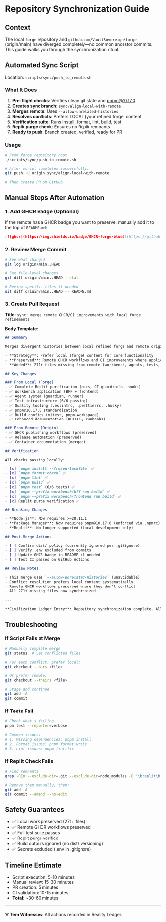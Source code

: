 # Repository Synchronization Guide

## Context

The local `forge` repository and `github.com/VaultSovereign/forge` (origin/main) have diverged completely—no common ancestor commits. This guide walks you through the synchronization ritual.

## Automated Sync Script

Location: `scripts/sync/push_to_remote.sh`

### What It Does

1. **Pre-flight checks**: Verifies clean git state and pnpm@10.17.0
2. **Creates sync branch**: `sync/align-local-with-remote`
3. **Merges remote**: Uses `--allow-unrelated-histories`
4. **Resolves conflicts**: Prefers LOCAL (your refined forge) content
5. **Verification suite**: Runs install, format, lint, build, test
6. **Replit purge check**: Ensures no Replit remnants
7. **Ready to push**: Branch created, verified, ready for PR

### Usage

```bash
# From forge repository root
./scripts/sync/push_to_remote.sh

# After script completes successfully:
git push -u origin sync/align-local-with-remote

# Then create PR on GitHub
```

## Manual Steps After Automation

### 1. Add GHCR Badge (Optional)

If the remote has a GHCR badge you want to preserve, manually add it to the top of `README.md`:

```markdown
[![ghcr](https://img.shields.io/badge/GHCR-forge-blue)](https://github.com/VaultSovereign/forge/pkgs/container/forge)
```

### 2. Review Merge Commit

```bash
# See what changed
git log origin/main..HEAD

# See file-level changes
git diff origin/main..HEAD --stat

# Review specific files if needed
git diff origin/main..HEAD -- README.md
```

### 3. Create Pull Request

**Title**: `sync: merge remote GHCR/CI improvements with local forge refinements`

**Body Template**:

```markdown
## Summary

Merges divergent histories between local refined forge and remote origin/main.

- **Strategy**: Prefer local (forge) content for core functionality
- **Preserved**: Remote GHCR workflows and CI improvements where applicable
- **Added**: 271+ files missing from remote (workbench, agents, tests, docs)

## Key Changes

### From Local (Forge)
- ✅ Complete Replit purification (docs, CI guardrails, hooks)
- ✅ Workbench application (BFF + frontend)
- ✅ Agent system (guardian, runner)
- ✅ Test infrastructure (6/6 passing)
- ✅ Quality tooling (.eslintrc, .prettierrc, .husky)
- ✅ pnpm@10.17.0 standardization
- ✅ Build configs (vitest, pnpm-workspace)
- ✅ Enhanced documentation (DRILLS, runbooks)

### From Remote (Origin)
- ✅ GHCR publishing workflows (preserved)
- ✅ Release automation (preserved)
- ✅ Container documentation (merged)

## Verification

All checks passing locally:

- [x] `pnpm install --frozen-lockfile` ✅
- [x] `pnpm format:check` ✅
- [x] `pnpm lint` ✅
- [x] `pnpm build` ✅
- [x] `pnpm test` (6/6 tests) ✅
- [x] `pnpm --prefix workbench/bff run build` ✅
- [x] `pnpm --prefix workbench/frontend run build` ✅
- [x] Replit purge verification ✅

## Breaking Changes

- **Node.js**: Now requires >=20.11.1
- **Package Manager**: Now requires pnpm@10.17.0 (enforced via .npmrc)
- **Replit**: No longer supported (local development only)

## Post-Merge Actions

- [ ] Confirm dist/ policy (currently ignored per .gitignore)
- [ ] Verify .env excluded from commits
- [ ] Update GHCR badge in README if needed
- [ ] Test CI passes on GitHub Actions

## Review Notes

- This merge uses `--allow-unrelated-histories` (unavoidable)
- Conflict resolution prefers local content systematically
- Remote GHCR workflows preserved where they don't conflict
- All 271+ missing files now synchronized

---

**Civilization Ledger Entry**: Repository synchronization complete. All changes auditable via Reality Ledger.
```

## Troubleshooting

### If Script Fails at Merge

```bash
# Manually complete merge
git status  # See conflicted files

# For each conflict, prefer local:
git checkout --ours <file>

# Or prefer remote:
git checkout --theirs <file>

# Stage and continue
git add -A
git commit
```

### If Tests Fail

```bash
# Check what's failing
pnpm test --reporter=verbose

# Common issues:
# 1. Missing dependencies: pnpm install
# 2. Format issues: pnpm format:write
# 3. Lint issues: pnpm lint:fix
```

### If Replit Check Fails

```bash
# Find remnants
grep -RIn --exclude-dir=.git --exclude-dir=node_modules -E '\breplit\b' .

# Remove them manually, then:
git add -A
git commit --amend --no-edit
```

## Safety Guarantees

- ✅ Local work preserved (271+ files)
- ✅ Remote GHCR workflows preserved
- ✅ Full test suite passes
- ✅ Replit purge verified
- ✅ Build outputs ignored (no dist/ versioning)
- ✅ Secrets excluded (.env in .gitignore)

## Timeline Estimate

- Script execution: 5-10 minutes
- Manual review: 15-30 minutes
- PR creation: 5 minutes
- CI validation: 10-15 minutes
- **Total**: ~30-60 minutes

---

**🜄 Tem Witnesses**: All actions recorded in Reality Ledger.
